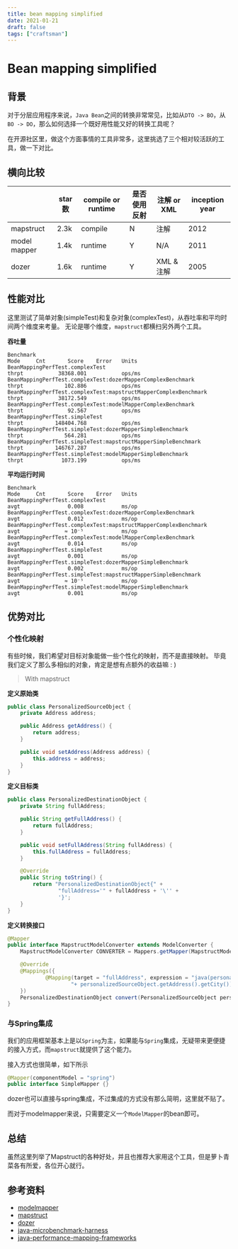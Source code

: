 ```yaml
---
title: bean mapping simplified
date: 2021-01-21
draft: false
tags: ["craftsman"]
---
```


# Bean mapping simplified

## 背景

对于分层应用程序来说，`Java Bean`之间的转换非常常见，比如从`DTO -> BO`，从 `BO -> DO`，那么如何选择一个既好用性能又好的转换工具呢？

在开源社区里，做这个方面事情的工具非常多，这里挑选了三个相对较活跃的工具，做一下对比。

## 横向比较

|   |  star数 | compile or runtime  | 是否使用反射 | 注解 or XML | inception year |
|---|---|---|---|---|---|
| mapstruct  | 2.3k  | compile  | N | 注解 | 2012 |
| model mapper  | 1.4k  | runtime  | Y | N/A | 2011 |
| dozer  | 1.6k  | runtime  | Y | XML & 注解 | 2005 |


## 性能对比

这里测试了简单对象(simpleTest)和复杂对象(complexTest)，从吞吐率和平均时间两个维度来考量。
无论是哪个维度，`mapstruct`都横扫另外两个工具。

__吞吐量__
```
Benchmark                                                                  Mode     Cnt       Score    Error   Units
BeanMappingPerfTest.complexTest                                           thrpt           38368.001           ops/ms
BeanMappingPerfTest.complexTest:dozerMapperComplexBenchmark               thrpt             102.886           ops/ms
BeanMappingPerfTest.complexTest:mapstructMapperComplexBenchmark           thrpt           38172.549           ops/ms
BeanMappingPerfTest.complexTest:modelMapperComplexBenchmark               thrpt              92.567           ops/ms
BeanMappingPerfTest.simpleTest                                            thrpt          148404.768           ops/ms
BeanMappingPerfTest.simpleTest:dozerMapperSimpleBenchmark                 thrpt             564.281           ops/ms
BeanMappingPerfTest.simpleTest:mapstructMapperSimpleBenchmark             thrpt          146767.287           ops/ms
BeanMappingPerfTest.simpleTest:modelMapperSimpleBenchmark                 thrpt            1073.199           ops/ms
```

__平均运行时间__
```
Benchmark                                                                  Mode     Cnt       Score    Error   Units
BeanMappingPerfTest.complexTest                                            avgt               0.008            ms/op
BeanMappingPerfTest.complexTest:dozerMapperComplexBenchmark                avgt               0.012            ms/op
BeanMappingPerfTest.complexTest:mapstructMapperComplexBenchmark            avgt              ≈ 10⁻⁵            ms/op
BeanMappingPerfTest.complexTest:modelMapperComplexBenchmark                avgt               0.014            ms/op
BeanMappingPerfTest.simpleTest                                             avgt               0.001            ms/op
BeanMappingPerfTest.simpleTest:dozerMapperSimpleBenchmark                  avgt               0.002            ms/op
BeanMappingPerfTest.simpleTest:mapstructMapperSimpleBenchmark              avgt              ≈ 10⁻⁵            ms/op
BeanMappingPerfTest.simpleTest:modelMapperSimpleBenchmark                  avgt               0.001            ms/op
```



## 优势对比

### 个性化映射

有些时候，我们希望对目标对象能做一些个性化的映射，而不是直接映射。
毕竟我们定义了那么多相似的对象，肯定是想有点额外的收益嘛 : )

> With mapstruct

__定义原始类__
```java
public class PersonalizedSourceObject {
    private Address address;

    public Address getAddress() {
        return address;
    }

    public void setAddress(Address address) {
        this.address = address;
    }
}
```

__定义目标类__
```java
public class PersonalizedDestinationObject {
    private String fullAddress;

    public String getFullAddress() {
        return fullAddress;
    }

    public void setFullAddress(String fullAddress) {
        this.fullAddress = fullAddress;
    }

    @Override
    public String toString() {
        return "PersonalizedDestinationObject{" +
                "fullAddress='" + fullAddress + '\'' +
                '}';
    }
}
```

__定义转换接口__
```java
@Mapper
public interface MapstructModelConverter extends ModelConverter {
    MapstructModelConverter CONVERTER = Mappers.getMapper(MapstructModelConverter.class);

    @Override
    @Mappings({
            @Mapping(target = "fullAddress", expression = "java(personalizedSourceObject.getAddress().getProvince() "+ " + \"-\" " +
                    "+ personalizedSourceObject.getAddress().getCity())")
    })
    PersonalizedDestinationObject convert(PersonalizedSourceObject personalizedSourceObject);
}
```

### 与Spring集成

我们的应用框架基本上是以`Spring`为主，如果能与`Spring`集成，无疑带来更便捷的接入方式，而`mapstruct`就提供了这个能力。

接入方式也很简单，如下所示

```java
@Mapper(componentModel = "spring")
public interface SimpleMapper {}
```

dozer也可以直接与spring集成，不过集成的方式没有那么简明，这里就不贴了。

而对于modelmapper来说，只需要定义一个`ModelMapper`的bean即可。

## 总结

虽然这里列举了Mapstruct的各种好处，并且也推荐大家用这个工具，但是萝卜青菜各有所爱，各位开心就行。


## 参考资料

* [modelmapper](https://github.com/modelmapper/modelmapper)
* [mapstruct](https://github.com/mapstruct/mapstruct)
* [dozer](https://github.com/DozerMapper/dozer)
* [java-microbenchmark-harness](https://www.baeldung.com/java-microbenchmark-harness)
* [java-performance-mapping-frameworks](https://www.baeldung.com/java-performance-mapping-frameworks)
